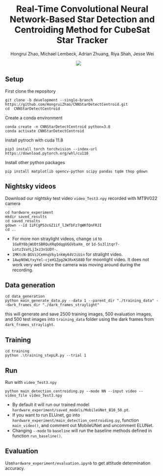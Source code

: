 <h1 align="center"><strong>Real-Time Convolutional Neural Network-Based Star Detection and Centroiding Method for CubeSat Star Tracker</strong></h1>

<p align="center">
	Hongrui Zhao,
    Michael Lembeck,
    Adrian Zhuang, 
    Riya Shah, 
    Jesse Wei
</p>

<div align="center">
	<a href='https://arxiv.org/abs/2404.19108'><img src='https://img.shields.io/badge/arXiv-2404.19108-b31b1b'></a> &nbsp;&nbsp;&nbsp;&nbsp;&nbsp;
</div>

## Setup
First clone the repository
```shell
git clone -b development --single-branch https://github.com/HongruiZhao/CNNStarDetectCentroid.git
cd  CNNStarDetectCentroid
```
Create a conda environment 
```shell
conda create -n CNNStarDetectCentroid python=3.8
conda activate CNNStarDetectCentroid
```
Install pytroch with cuda 11.8
```shell
pip3 install torch torchvision --index-url https://download.pytorch.org/whl/cu118
```
Install other python packages 
```shell
pip install matplotlib opencv-python scipy pandas tqdm thop gdown
```

## Nightsky videos
Download our nightsky test video `video_Test3.npy` recorded with MT9V022 camera
```shell
cd hardware_experiment
mkdir saved_results
cd saved_results
gdown --id 1iFCgP53cGZ1if_lJWfbFz7qWKfQnFRJI
cd ..
```
* For more non straylight videos, change `id` to `1GxRY8bjWUDtSBRQuXRqOdqgUGGVbaXm_` or `1d-5s3l1tqr7-LotzIVaYLj3xz3nSUDY-`.
* `1MKtcN-BGVzJCeHnqVky1nkWy64VJiUin` for stralight video.
* `1AwpNSWLYxyYel-cjeH1Zpg2WJRxKS88D` for moonlight video. It  does not work very well since the camera was moving around during the recording.


## Data generation 
```shell
cd data_generation
python main_generate_data.py --data 1 --parent_dir "./training_data" --dark_frames_dir "./dark_frames_straylight"
```
this will generate and save 2500 training images, 500 evaluation images, and 500 test images into `training_data` folder using the dark frames from `dark_frames_straylight`.

## Training 
```shell
cd training
python .\training_stepLR.py --trial 1 
```

## Run 
Run with `video_Test3.npy`
```shell
python main_detection_centroiding.py --mode NN --input video --video_file video_Test3.npy
```
* By default it will run our trained model `hardware_experiment/saved_models/MobileUNet_B10_50.pt`.  
* If you want to run ELUnet, go into `hardware_experiment/main_detection_centroiding.py`, function `main_video()`, and comment out MobileUNet and uncomment ELUNet.  
* Changing `--mode` to `baseline` will run the baseline methods defined in function `run_baseline()`.


## Evaluation
Use`hardware_experiment/evaluation.ipynb` to get attitude determination accuracy.